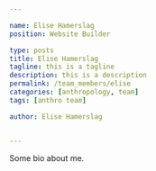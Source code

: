 ```yaml
---

name: Elise Hamerslag
position: Website Builder

type: posts
title: Elise Hamerslag
tagline: this is a tagline
description: this is a description
permalink: /team_members/elise
categories: [anthropology, team]
tags: [anthro team]

author: Elise Hamerslag


---
```


Some bio about me.
